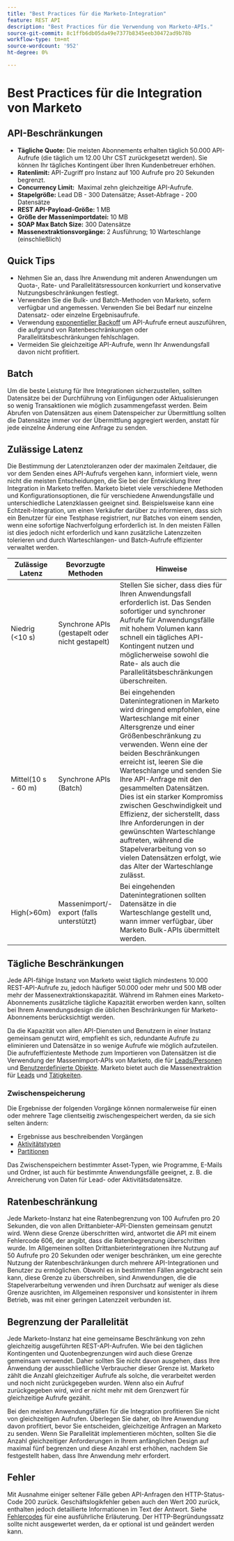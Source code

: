 ```yaml
---
title: "Best Practices für die Marketo-Integration"
feature: REST API
description: "Best Practices für die Verwendung von Marketo-APIs."
source-git-commit: 8c1ffb6db05da49e7377b8345eeb30472ad9b78b
workflow-type: tm+mt
source-wordcount: '952'
ht-degree: 0%

---
```



# Best Practices für die Integration von Marketo

## API-Beschränkungen

- **Tägliche Quote:** Die meisten Abonnements erhalten täglich 50.000 API-Aufrufe (die täglich um 12.00 Uhr CST zurückgesetzt werden). Sie können Ihr tägliches Kontingent über Ihren Kundenbetreuer erhöhen.
- **Ratenlimit:** API-Zugriff pro Instanz auf 100 Aufrufe pro 20 Sekunden begrenzt.
- **Concurrency Limit:**  Maximal zehn gleichzeitige API-Aufrufe.
- **Stapelgröße:** Lead DB - 300 Datensätze; Asset-Abfrage - 200 Datensätze
- **REST API-Payload-Größe:** 1 MB
- **Größe der Massenimportdatei:** 10 MB
- **SOAP Max Batch Size:** 300 Datensätze
- **Massenextraktionsvorgänge:** 2 Ausführung; 10 Warteschlange (einschließlich)

## Quick Tips

- Nehmen Sie an, dass Ihre Anwendung mit anderen Anwendungen um Quota-, Rate- und Parallelitätsressourcen konkurriert und konservative Nutzungsbeschränkungen festlegt.
- Verwenden Sie die Bulk- und Batch-Methoden von Marketo, sofern verfügbar und angemessen. Verwenden Sie bei Bedarf nur einzelne Datensatz- oder einzelne Ergebnisaufrufe.
- Verwendung [exponentieller Backoff](https://en.wikipedia.org/wiki/Exponential_backoff) um API-Aufrufe erneut auszuführen, die aufgrund von Ratenbeschränkungen oder Parallelitätsbeschränkungen fehlschlagen.
- Vermeiden Sie gleichzeitige API-Aufrufe, wenn Ihr Anwendungsfall davon nicht profitiert.

## Batch

Um die beste Leistung für Ihre Integrationen sicherzustellen, sollten Datensätze bei der Durchführung von Einfügungen oder Aktualisierungen so wenig Transaktionen wie möglich zusammengefasst werden. Beim Abrufen von Datensätzen aus einem Datenspeicher zur Übermittlung sollten die Datensätze immer vor der Übermittlung aggregiert werden, anstatt für jede einzelne Änderung eine Anfrage zu senden.

## Zulässige Latenz

Die Bestimmung der Latenztoleranzen oder der maximalen Zeitdauer, die vor dem Senden eines API-Aufrufs vergehen kann, informiert viele, wenn nicht die meisten Entscheidungen, die Sie bei der Entwicklung Ihrer Integration in Marketo treffen. Marketo bietet viele verschiedene Methoden und Konfigurationsoptionen, die für verschiedene Anwendungsfälle und unterschiedliche Latenzklassen geeignet sind. Beispielsweise kann eine Echtzeit-Integration, um einen Verkäufer darüber zu informieren, dass sich ein Benutzer für eine Testphase registriert, nur Batches von einem senden, wenn eine sofortige Nachverfolgung erforderlich ist. In den meisten Fällen ist dies jedoch nicht erforderlich und kann zusätzliche Latenzzeiten tolerieren und durch Warteschlangen- und Batch-Aufrufe effizienter verwaltet werden.

| Zulässige Latenz | Bevorzugte Methoden | Hinweise |
|---|---|---|
| Niedrig (&lt;10 s) | Synchrone APIs (gestapelt oder nicht gestapelt) | Stellen Sie sicher, dass dies für Ihren Anwendungsfall erforderlich ist. Das Senden sofortiger und synchroner Aufrufe für Anwendungsfälle mit hohem Volumen kann schnell ein tägliches API-Kontingent nutzen und möglicherweise sowohl die Rate- als auch die Parallelitätsbeschränkungen überschreiten. |
| Mittel(10 s - 60 m) | Synchrone APIs (Batch) | Bei eingehenden Datenintegrationen in Marketo wird dringend empfohlen, eine Warteschlange mit einer Altersgrenze und einer Größenbeschränkung zu verwenden. Wenn eine der beiden Beschränkungen erreicht ist, leeren Sie die Warteschlange und senden Sie Ihre API-Anfrage mit den gesammelten Datensätzen. Dies ist ein starker Kompromiss zwischen Geschwindigkeit und Effizienz, der sicherstellt, dass Ihre Anforderungen in der gewünschten Warteschlange auftreten, während die Stapelverarbeitung von so vielen Datensätzen erfolgt, wie das Alter der Warteschlange zulässt. |
| High(>60m) | Massenimport/-export (falls unterstützt) | Bei eingehenden Datenintegrationen sollten Datensätze in die Warteschlange gestellt und, wann immer verfügbar, über Marketo Bulk-APIs übermittelt werden. |

## Tägliche Beschränkungen

Jede API-fähige Instanz von Marketo weist täglich mindestens 10.000 REST-API-Aufrufe zu, jedoch häufiger 50.000 oder mehr und 500 MB oder mehr der Massenextraktionskapazität. Während im Rahmen eines Marketo-Abonnements zusätzliche tägliche Kapazität erworben werden kann, sollten bei Ihrem Anwendungsdesign die üblichen Beschränkungen für Marketo-Abonnements berücksichtigt werden.

Da die Kapazität von allen API-Diensten und Benutzern in einer Instanz gemeinsam genutzt wird, empfiehlt es sich, redundante Aufrufe zu eliminieren und Datensätze in so wenige Aufrufe wie möglich aufzuteilen. Die aufrufeffizienteste Methode zum Importieren von Datensätzen ist die Verwendung der Massenimport-APIs von Marketo, die für [Leads/Personen](https://developer.adobe.com/marketo-apis/api/mapi/#tag/Bulk-Import-Leads/operation/importLeadUsingPOST) und [Benutzerdefinierte Objekte](https://developer.adobe.com/marketo-apis/api/mapi/#tag/Snippets/operation/createSnippetUsingPOST). Marketo bietet auch die Massenextraktion für [Leads](bulk-lead-extract.md) und [Tätigkeiten](bulk-activity-extract.md).

### Zwischenspeicherung

Die Ergebnisse der folgenden Vorgänge können normalerweise für einen oder mehrere Tage clientseitig zwischengespeichert werden, da sie sich selten ändern:

- Ergebnisse aus beschreibenden Vorgängen
- [Aktivitätstypen](https://developer.adobe.com/marketo-apis/api/mapi/#tag/Activities/operation/getAllActivityTypesUsingGET)
- [Partitionen](https://developer.adobe.com/marketo-apis/api/mapi/#tag/Leads/operation/getLeadPartitionsUsingGET)

Das Zwischenspeichern bestimmter Asset-Typen, wie Programme, E-Mails und Ordner, ist auch für bestimmte Anwendungsfälle geeignet, z. B. die Anreicherung von Daten für Lead- oder Aktivitätsdatensätze.

## Ratenbeschränkung

Jede Marketo-Instanz hat eine Ratenbegrenzung von 100 Aufrufen pro 20 Sekunden, die von allen Drittanbieter-API-Diensten gemeinsam genutzt wird. Wenn diese Grenze überschritten wird, antwortet die API mit einem Fehlercode 606, der angibt, dass die Ratenbegrenzung überschritten wurde. Im Allgemeinen sollten Drittanbieterintegrationen ihre Nutzung auf 50 Aufrufe pro 20 Sekunden oder weniger beschränken, um eine gerechte Nutzung der Ratenbeschränkungen durch mehrere API-Integrationen und Benutzer zu ermöglichen. Obwohl es in bestimmten Fällen angebracht sein kann, diese Grenze zu überschreiben, sind Anwendungen, die die Stapelverarbeitung verwenden und ihren Durchsatz auf weniger als diese Grenze ausrichten, im Allgemeinen responsiver und konsistenter in ihrem Betrieb, was mit einer geringen Latenzzeit verbunden ist.

## Begrenzung der Parallelität

Jede Marketo-Instanz hat eine gemeinsame Beschränkung von zehn gleichzeitig ausgeführten REST-API-Aufrufen. Wie bei den täglichen Kontingenten und Quotenbegrenzungen wird auch diese Grenze gemeinsam verwendet. Daher sollten Sie nicht davon ausgehen, dass Ihre Anwendung der ausschließliche Verbraucher dieser Grenze ist. Marketo zählt die Anzahl gleichzeitiger Aufrufe als solche, die verarbeitet werden und noch nicht zurückgegeben wurden. Wenn also ein Aufruf zurückgegeben wird, wird er nicht mehr mit dem Grenzwert für gleichzeitige Aufrufe gezählt.

Bei den meisten Anwendungsfällen für die Integration profitieren Sie nicht von gleichzeitigen Aufrufen. Überlegen Sie daher, ob Ihre Anwendung davon profitiert, bevor Sie entscheiden, gleichzeitige Anfragen an Marketo zu senden. Wenn Sie Parallelität implementieren möchten, sollten Sie die Anzahl gleichzeitiger Anforderungen in Ihrem anfänglichen Design auf maximal fünf begrenzen und diese Anzahl erst erhöhen, nachdem Sie festgestellt haben, dass Ihre Anwendung mehr erfordert.

## Fehler

Mit Ausnahme einiger seltener Fälle geben API-Anfragen den HTTP-Status-Code 200 zurück. Geschäftslogikfehler geben auch den Wert 200 zurück, enthalten jedoch detaillierte Informationen im Text der Antwort. Siehe [Fehlercodes](error-codes.md) für eine ausführliche Erläuterung. Der HTTP-Begründungssatz sollte nicht ausgewertet werden, da er optional ist und geändert werden kann.

